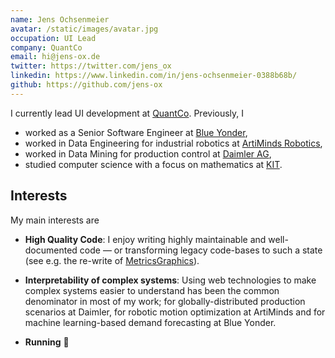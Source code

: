 ```yaml
---
name: Jens Ochsenmeier
avatar: /static/images/avatar.jpg
occupation: UI Lead
company: QuantCo
email: hi@jens-ox.de
twitter: https://twitter.com/jens_ox
linkedin: https://www.linkedin.com/in/jens-ochsenmeier-0388b68b/
github: https://github.com/jens-ox
---
```


I currently lead UI development at [QuantCo](https://quantco.com). Previously, I

- worked as a Senior Software Engineer at [Blue Yonder](https://blueyonder.com/),
- worked in Data Engineering for industrial robotics at [ArtiMinds Robotics](https://www.artiminds.com/),
- worked in Data Mining for production control at [Daimler AG](https://www.daimler.com/),
- studied computer science with a focus on mathematics at [KIT](https://www.kit.edu/).

## Interests

My main interests are

- **High Quality Code**: I enjoy writing highly maintainable and well-documented code — or transforming legacy code-bases to such a state (see e.g. the re-write of [MetricsGraphics](https://github.com/metricsgraphics/metrics-graphics)).

- **Interpretability of complex systems**: Using web technologies to make complex systems easier to understand has been the common denominator in most of my work; for globally-distributed production scenarios at Daimler, for robotic motion optimization at ArtiMinds and for machine learning-based demand forecasting at Blue Yonder.

- **Running** 🏃
